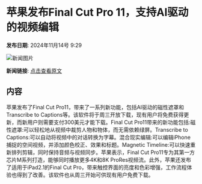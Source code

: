 # 苹果发布Final Cut Pro 11，支持AI驱动的视频编辑

**发布日期**: 2024年11月14号 9:29

![新闻图片](https://upload.chinaz.com/2024/1114/6386717327637719918328550.png)

**新闻链接**: [点击查看原文](https://www.aibase.com/zh/news/13220)

## 内容

苹果发布了Final Cut Pro11，带来了一系列新功能，包括AI驱动的磁性遮罩和Transcribe to Captions等。该软件将于周三开放下载，现有用户将免费获得更新，而新用户则需要支付300美元才能下载。Final Cut Pro11带来的新功能包括:磁性遮罩:可以轻松地从视频中裁剪人物和物体，而无需依赖绿屏。Transcribe to Captions:可以自动将视频中的对话转换为字幕。混合现实编辑:可以编辑iPhone捕捉的空间视频，并添加颜色校正、效果和标题。Magnetic Timeline:可以快速重新排列剪辑，同时保持音频与视频同步。苹果表示，Final Cut Pro11专为其第一方芯片M系列打造，能够同时播放更多4K和8K ProRes视频流。此外，苹果还发布了适用于iPad2.1的Final Cut Pro，带来触控界面的亮度和色彩增强，工作流程体验也得到了改善。该软件也从周三开始可供现有用户免费下载。
